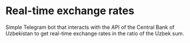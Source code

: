 # Real-time exchange rates

Simple Telegram bot that interacts with the API of the Central Bank of Uzbekistan to get real-time exchange rates in the ratio of the Uzbek sum. 
